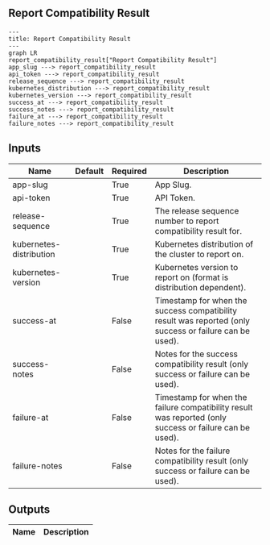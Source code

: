 ## Report Compatibility Result

```mermaid
---
title: Report Compatibility Result
---
graph LR
report_compatibility_result["Report Compatibility Result"]
app_slug ---> report_compatibility_result
api_token ---> report_compatibility_result
release_sequence ---> report_compatibility_result
kubernetes_distribution ---> report_compatibility_result
kubernetes_version ---> report_compatibility_result
success_at ---> report_compatibility_result
success_notes ---> report_compatibility_result
failure_at ---> report_compatibility_result
failure_notes ---> report_compatibility_result
```
## Inputs
| Name | Default | Required | Description |
| --- | --- | --- | --- |
| app-slug |  | True | App Slug. |
| api-token |  | True | API Token. |
| release-sequence |  | True | The release sequence number to report compatibility result for. |
| kubernetes-distribution |  | True | Kubernetes distribution of the cluster to report on. |
| kubernetes-version |  | True | Kubernetes version to report on (format is distribution dependent). |
| success-at |  | False | Timestamp for when the success compatibility result was reported (only success or failure can be used).  |
| success-notes |  | False | Notes for the success compatibility result (only success or failure can be used). |
| failure-at |  | False | Timestamp for when the failure compatibility result was reported (only success or failure can be used). |
| failure-notes |  | False | Notes for the failure compatibility result (only success or failure can be used). |

## Outputs
| Name | Description |
| --- | --- |

